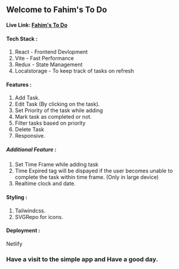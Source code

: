 ## Welcome to Fahim's To Do

#### Live Link: [Fahim's To Do](https://todobyfahim.netlify.app/)

#### Tech Stack :
1. React - Frontend Devlopment
2. Vite - Fast Performance
3. Redux - State Management
4. Localstorage - To keep track of tasks on refresh

#### Features :
1. Add Task.
2. Edit Task (By clicking on the task).
3. Set Priority of the task while adding
4. Mark task as completed or not.
5. Filter tasks based on priority
6. Delete Task
7. Responsive.

##### Additional Feature :
1. Set Time Frame while adding task
2. Time Expired tag will be dispayed if the user becomes unable to complete the task within time frame. (Only in large device)
3. Realtime clock and date.

#### Styling :
1. Tailwindcss.
2. SVGRepo for icons.

#### Deployment :
Netlify

### Have a visit to the simple app and Have a good day.
